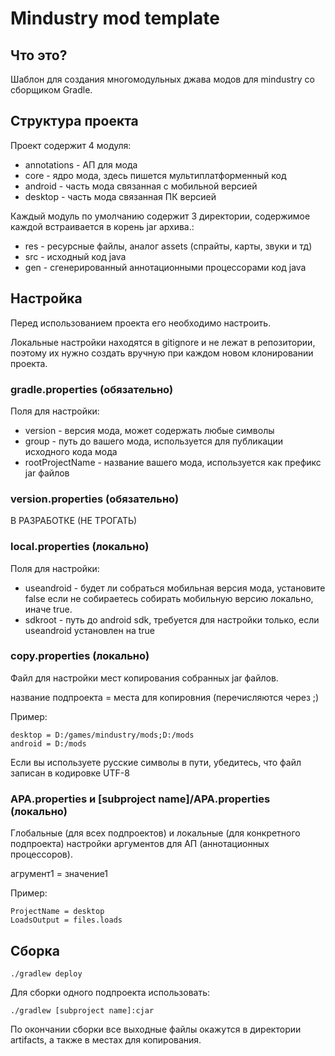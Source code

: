 # Mindustry mod template

## Что это?
Шаблон для создания многомодульных джава модов для mindustry со сборщиком Gradle.

## Структура проекта
Проект содержит 4 модуля:
* annotations - АП для мода
* core - ядро мода, здесь пишется мультиплатформенный код
* android - часть мода связанная с мобильной версией
* desktop - часть мода связанная ПК версией

Каждый модуль по умолчанию содержит 3 директории, содержимое каждой встраивается в корень jar архива.:
* res - ресурсные файлы, аналог assets (спрайты, карты, звуки и тд)
* src - исходный код java
* gen - сгенерированный аннотационными процессорами код java



## Настройка
Перед использованием проекта его необходимо настроить.

Локальные настройки находятся в gitignore и не лежат в репозитории, поэтому их нужно создать вручную при каждом новом клонировании проекта.

### gradle.properties (обязательно)
Поля для настройки:
* version - версия мода, может содержать любые символы
* group - путь до вашего мода, используется для публикации исходного кода мода
* rootProjectName - название вашего мода, используется как префикс jar файлов

### version.properties (обязательно)
В РАЗРАБОТКЕ (НЕ ТРОГАТЬ)

### local.properties (локально)
Поля для настройки:
* useandroid - будет ли собраться мобильная версия мода, установите false если не собираетесь собирать мобильную версию локально, иначе true.
* sdkroot - путь до android sdk, требуется для настройки только, если useandroid установлен на true

### copy.properties (локально)
Файл для настройки мест копирования собранных jar файлов.

название подпроекта = места для копировния (перечисляются через ;)

Пример:
```properties
desktop = D:/games/mindustry/mods;D:/mods
android = D:/mods
```

Если вы используете русские символы в пути, убедитесь, что файл записан в кодировке UTF-8

### APA.properties и [subproject name]/APA.properties (локально)
Глобальные (для всех подпроектов) и локальные (для конкретного подпроекта) настройки аргументов для АП (аннотационных процессоров).

агрумент1 = значение1

Пример:
```properties
ProjectName = desktop
LoadsOutput = files.loads
```

## Сборка

```shell
./gradlew deploy
```

Для сборки одного подпроекта использовать:
```shell
./gradlew [subproject name]:cjar
```

По окончании сборки все выходные файлы окажутся в директории artifacts, а также в местах для копирования.
